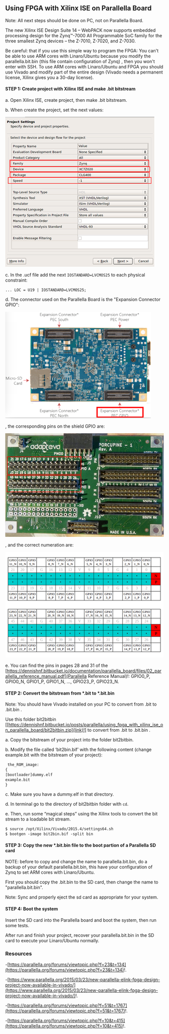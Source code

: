 
## Using FPGA with Xilinx ISE on Parallella Board ##

Note: All next steps should be done on PC, not on Parallella Board.

The new Xilinx ISE Design Suite 14 – WebPACK now supports embedded processing design for the Zynq™-7000 All Programmable SoC family for the three smallest Zynq devices – the Z-7010, Z-7020, and Z-7030.

Be careful: that if you use this simple way to program the FPGA: You can't be able to use ARM cores with Linaro/Ubuntu because you modify the parallella.bit.bin (this file contain configuration of Zynq) , then you won't enter with SSH. To use ARM cores with Linaro/Ubuntu and FPGA you should use Vivado and modify part of the entire design (Vivado needs a permanent license, Xilinx gives you a 30-day license).

#### STEP 1: Create project with Xilinx ISE and make .bit bitstream ####

a. Open Xilinx ISE, create project, then make .bit bitstream.

b. When create the project, set the next values:

![image](/posts/parallella/using_fpga_with_xilinx_ise_on_parallella_board/ProjectSettingsFPGA.png)

c. In the .ucf file add the next ```IOSTANDARD=LVCMOS25``` to each physical constraint:

```
... LOC = U19 | IOSTANDARD=LVCMOS25; 
```

d. The connector used on the Parallella Board is the "Expansion Connector GPIO":

![image](/posts/parallella/using_fpga_with_xilinx_ise_on_parallella_board/gpio1.png)

, the corresponding pins on the shield GPIO are:

![image](/posts/parallella/using_fpga_with_xilinx_ise_on_parallella_board/gpio2.png)

, and the correct numeration are:

![image](/posts/parallella/using_fpga_with_xilinx_ise_on_parallella_board/gpio3.png)

e. You can find the pins in pages 28 and 31 of the [https://dennishnf.bitbucket.io/documentation/parallella_board/files/02_parallella_reference_manual.pdf](Parallella Reference Manual)!:  GPIO0_P, GPIO0_N,  GPIO1_P, GPIO1_N, ..., GPIO23_P, GPIO23_N.

#### STEP 2: Convert the bitstream from *.bit to *.bit.bin ####

Note: You should have Vivado installed on your PC to convert from .bit to .bit.bin .

Use this folder bit2bitbin [[https://dennishnf.bitbucket.io/posts/parallella/using_fpga_with_xilinx_ise_on_parallella_board/bit2bitbin.zip](link)!] to convert from .bit to .bit.bin .

a. Copy the bitstream of your project into the folder bit2bitbin.

b. Modify the file called ‘bit2bin.bif’ with the following content (change example.bit with the bitstream of your project):

```
 the_ROM_image:
{
[bootloader]dummy.elf
example.bit
}
```

c. Make sure you have a dummy.elf in that directory.

d. In terminal go to the directory of bit2bitbin folder with ```cd```.

e. Then, run some “magical steps” using the Xilinx tools to convert the bit stream to a loadable bit stream.

```
$ source /opt/Xilinx/Vivado/2015.4/settings64.sh
$ bootgen -image bit2bin.bif -split bin
```

#### STEP 3: Copy the new *.bit.bin file to the boot partion of a Parallella SD card ####

NOTE: before to copy and change the name to parallella.bit.bin, do a backup of your default parallella.bit.bin, this have your configuration of Zynq to set ARM cores with Linaro/Ubuntu.

First you should copy the .bit.bin to the SD card, then change the name to "parallella.bit.bin".

Note: Sync and properly eject the sd card as appropriate for your system.

#### STEP 4: Boot the system ####

Insert the SD card into the Parallella board and boot the system, then run some tests.

After run and finish your project, recover your parallella.bit.bin in the SD card to execute your Linaro/Ubuntu normally.

### Resources ###

-[https://parallella.org/forums/viewtopic.php?f=23&t=134](https://parallella.org/forums/viewtopic.php?f=23&t=134)!.

-[https://www.parallella.org/2015/03/23/new-parallella-elink-fpga-design-project-now-available-in-vivado/](https://www.parallella.org/2015/03/23/new-parallella-elink-fpga-design-project-now-available-in-vivado/)!.

-[https://parallella.org/forums/viewtopic.php?f=51&t=1767](https://parallella.org/forums/viewtopic.php?f=51&t=1767)!.

-[https://parallella.org/forums/viewtopic.php?f=10&t=415](https://parallella.org/forums/viewtopic.php?f=10&t=415)!.


